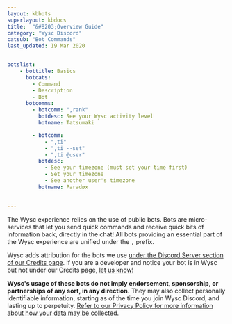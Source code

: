 ```yaml
---
layout: kbbots
superlayout: kbdocs
title:  "&#8203;Overview Guide"
category: "Wysc Discord"
catsub: "Bot Commands"
last_updated: 19 Mar 2020


botslist:
    - bottitle: Basics
      botcats:
        - Command
        - Description
        - Bot
      botcomms:
        - botcomm: ",rank"
          botdesc: See your Wysc activity level
          botname: Tatsumaki

        - botcomm:
            - ",ti"
            - ",ti --set"
            - ",ti @user"
          botdesc:
            - See your timezone (must set your time first)
            - Set your timezone
            - See another user's timezone
          botname: Paradøx
          

---
```


The Wysc experience relies on the use of public bots. Bots are micro-services that let you send quick commands and receive quick bits of information back, directly in the chat! All bots providing an essential part of the Wysc experience are unified under the `,` prefix.

Wysc adds attribution for the bots we use [under the Discord Server section of our Credits page](/docs/about/credits). If you are a developer and notice your bot is in Wysc but not under our Credits page, [let us know!](/docs/about/contact)

**Wysc's usage of these bots do not imply endorsement, sponsorship, or partnerships of any sort, in any direction.** They may also collect personally identifiable information, starting as of the time you join Wysc Discord, and lasting up to perpetuity. [Refer to our Privacy Policy for more information about how your data may be collected.](/docs/about/privacy)

